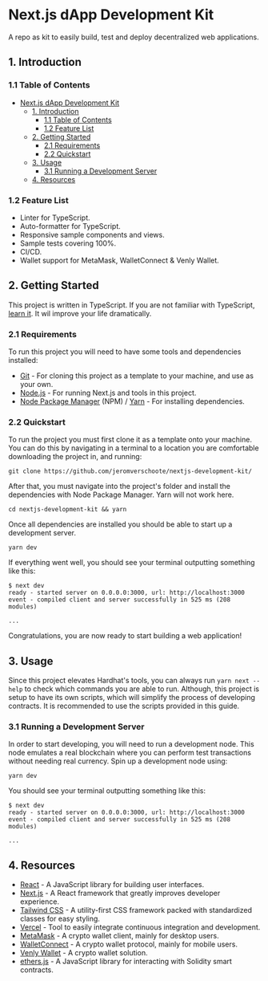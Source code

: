 # Next.js dApp Development Kit

A repo as kit to easily build, test and deploy decentralized web applications.

## 1. Introduction

### 1.1 Table of Contents

- [Next.js dApp Development Kit](#nextjs-dapp-development-kit)
  - [1. Introduction](#1-introduction)
    - [1.1 Table of Contents](#11-table-of-contents)
    - [1.2 Feature List](#12-feature-list)
  - [2. Getting Started](#2-getting-started)
    - [2.1 Requirements](#21-requirements)
    - [2.2 Quickstart](#22-quickstart)
  - [3. Usage](#3-usage)
    - [3.1 Running a Development Server](#31-running-a-development-server)
  - [4. Resources](#4-resources)

### 1.2 Feature List

- Linter for TypeScript.
- Auto-formatter for TypeScript.
- Responsive sample components and views.
- Sample tests covering 100%.
- CI/CD.
- Wallet support for MetaMask, WalletConnect & Venly Wallet.

## 2. Getting Started

This project is written in TypeScript. If you are not familiar with TypeScript, [learn it](https://www.typescriptlang.org/docs/). It wil improve your life dramatically.

### 2.1 Requirements

To run this project you will need to have some tools and dependencies installed:

- [Git](https://git-scm.com/) - For cloning this project as a template to your machine, and use as your own.
- [Node.js](https://nodejs.org/en/) - For running Next.js and tools in this project.
- [Node Package Manager](https://www.npmjs.com/) (NPM) / [Yarn](https://yarnpkg.com/) - For installing dependencies.

### 2.2 Quickstart

To run the project you must first clone it as a template onto your machine. You can do this by navigating in a terminal to a location you are comfortable downloading the project in, and running:

```
git clone https://github.com/jeromverschoote/nextjs-development-kit/
```

After that, you must navigate into the project's folder and install the dependencies with Node Package Manager. Yarn will not work here.

```
cd nextjs-development-kit && yarn
```

Once all dependencies are installed you should be able to start up a development server.

```
yarn dev
```

If everything went well, you should see your terminal outputting something like this:

```
$ next dev
ready - started server on 0.0.0.0:3000, url: http://localhost:3000
event - compiled client and server successfully in 525 ms (208 modules)

...
```

Congratulations, you are now ready to start building a web application!

## 3. Usage

Since this project elevates Hardhat's tools, you can always run `yarn next --help` to check which commands you are able to run. Although, this project is setup to have its own scripts, which will simplify the process of developing contracts. It is recommended to use the scripts provided in this guide.

### 3.1 Running a Development Server

In order to start developing, you will need to run a development node. This node emulates a real blockchain where you can perform test transactions without needing real currency. Spin up a development node using:

```
yarn dev
```

You should see your terminal outputting something like this:

```
$ next dev
ready - started server on 0.0.0.0:3000, url: http://localhost:3000
event - compiled client and server successfully in 525 ms (208 modules)

...
```

## 4. Resources

- [React](https://reactjs.org/) - A JavaScript library for building user interfaces.
- [Next.js](https://nextjs.org/) - A React framework that greatly improves developer experience.
- [Tailwind CSS](https://tailwindcss.com/) - A utility-first CSS framework packed with standardized classes for easy styling.
- [Vercel](https://vercel.com/) - Tool to easily integrate continuous integration and development.
- [MetaMask](https://metamask.io/) - A crypto wallet client, mainly for desktop users.
- [WalletConnect](https://walletconnect.com/) - A crypto wallet protocol, mainly for mobile users.
- [Venly Wallet](https://www.venly.io/) - A crypto wallet solution.
- [ethers.js](https://docs.ethers.io/v5/) - A JavaScript library for interacting with Solidity smart contracts.
